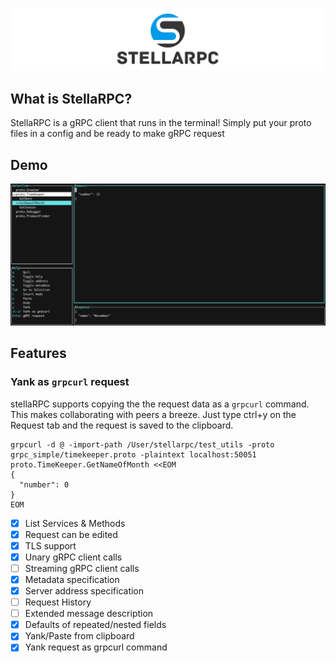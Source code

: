 ![](img/logo.jpg)



## What is StellaRPC?

StellaRPC is a gRPC client that runs in the terminal! Simply put your proto files in a config and be ready to make gRPC request

## Demo

![](img/screen2.png)

## Features

### Yank as `grpcurl` request

stellaRPC supports copying the the request data as a `grpcurl` command. This makes collaborating with peers a breeze.
Just type ctrl+y on the Request tab and the request is saved to the clipboard.
```
grpcurl -d @ -import-path /User/stellarpc/test_utils -proto grpc_simple/timekeeper.proto -plaintext localhost:50051 proto.TimeKeeper.GetNameOfMonth <<EOM
{
  "number": 0
}
EOM
```


- [x] List Services & Methods
- [x] Request can be edited
- [x] TLS support
- [x] Unary gRPC client calls
- [ ] Streaming gRPC client calls
- [x] Metadata specification
- [x] Server address specification
- [ ] Request History
- [ ] Extended message description
- [x] Defaults of repeated/nested fields
- [x] Yank/Paste from clipboard
- [x] Yank request as grpcurl command
